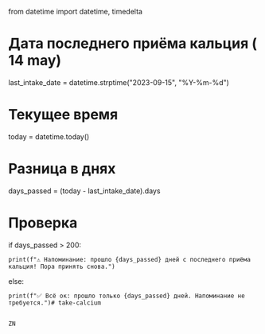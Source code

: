 from datetime import datetime, timedelta
# Дата последнего приёма кальция ( 14 may)
last_intake_date = datetime.strptime("2023-09-15", "%Y-%m-%d")
# Текущее время
today = datetime.today()

# Разница в днях
days_passed = (today - last_intake_date).days
# Проверка
if days_passed > 200:

    print(f"⚠️ Напоминание: прошло {days_passed} дней с последнего приёма кальция! Пора принять снова.")
else:

    print(f"✅ Всё ок: прошло только {days_passed} дней. Напоминание не требуется.")# take-calcium

    
    ZN
